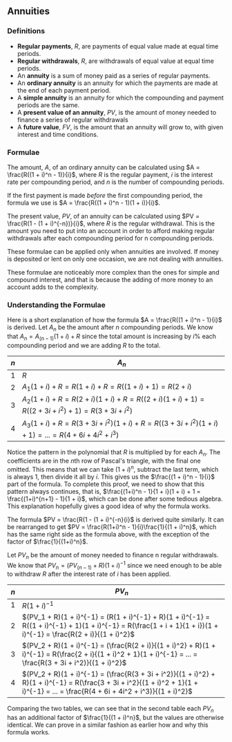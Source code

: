 Annuities
-------

### Definitions

* **Regular payments**, $R$, are payments of equal value made at equal time periods.
* **Regular withdrawals**, $R$, are withdrawals of equal value at equal time periods.
* An **annuity** is a sum of money paid as a series of regular payments.
* An **ordinary annuity** is an annuity for which the payments are made at the end of each payment period.
* A **simple annuity** is an annuity for which the compounding and payment periods are the same.
* A **present value of an annuity**, $PV$, is the amount of money needed to finance a series of regular withdrawals
* A **future value**, $FV$, is the amount that an annuity will grow to, with given interest and time conditions.


### Formulae

The amount, $A$, of an ordinary annuity can be calculated using $A = \frac{R((1 + i)^n - 1)}{i}$, where $R$ is the regular payment, $i$ is the interest rate per compounding period, and $n$ is the number of compounding periods. 

If the first payment is made *before* the first compounding period, the formula we use is $A = \frac{R((1 + i)^n - 1)(1 + i)}{i}$.

The present value, $PV$, of an annuity can be calculated using $PV = \frac{R(1 - (1 + i)^{-n})}{i}$, where $R$ is the regular withdrawal. This is the amount you need to put into an account in order to afford making regular withdrawals after each compounding period for n compounding periods. 

These formulae can be applied only when annuities are involved. If money is deposited or lent on only one occasion, we are not dealing with annuities.

These formulae are noticeably more complex than the ones for simple and compound interest, and that is because the adding of more money to an account adds to the complexity.


### Understanding the Formulae

Here is a short explanation of how the formula $A = \frac{R((1 + i)^n - 1}{i}$ is derived. Let $A_n$ be the amount after $n$ compounding periods. We know that $A_n = A_(n - 1)(1 + i) + R$ since the total amount is increasing by $i$% each compounding period and we are adding $R$ to the total.

| $n$ | $A_n$ |
| --- | --- |
| 1 | $R$ |
| 2 | $A_1(1 + i) + R = R(1 + i) + R = R((1 + i) + 1) = R(2 + i)$ |
| 3 | $A_2(1 + i) + R = R(2 + i)(1 + i) + R = R((2 + i)(1 + i) + 1) = R((2 + 3i + i^2) + 1) = R(3 + 3i + i^2)$ |
| 4 | $A_3(1 + i) + R = R(3 + 3i + i^2)(1 + i) + R = R((3 + 3i + i^2)(1 + i) + 1) = ... = R(4 + 6i + 4i^2+ i^3)$ |

Notice the pattern in the polynomial that $R$ is multiplied by for each $A_n$. The coefficients are in the $n$th row of Pascal's triangle, with the final one omitted. This means that we can take $(1 + i)^n$, subtract the last term, which is always 1, then divide it all by $i$. This gives us the $\frac{(1 + i)^n - 1}{i}$ part of the formula. To complete this proof, we need to show that this pattern always continues, that is, $\frac{(1+i)^n - 1}{1 + i}(1 + i) + 1 = \frac{(1+i)^{n+1} - 1}{1 + i}$, which can be done after some tedious algebra. This explanation hopefully gives a good idea of why the formula works.

The formula $PV = \frac{R(1 - (1 + i)^{-n}{i}$ is derived quite similarly. It can be rearranged to get $PV = \frac{R(1+i)^n - 1}{i}\frac{1}{(1 + i)^n}$, which has the same right side as the formula above, with the exception of the factor of $\frac{1}{(1+i)^n}$.

Let $PV_n$ be the amount of money needed to finance n regular withdrawals. We know that $PV_n = (PV_(n-1) + R)(1 + i)^{-1}$ since we need enough to be able to withdraw $R$ after the interest rate of $i$ has been applied.

| $n$ | $PV_n$ |
| --- | --- |
| 1 | $R(1+i)^{-1}$ |
| 2 | $(PV_1 + R)(1 + i)^{-1} = (R(1 + i)^{-1} + R)(1 + i)^{-1} = R((1 + i)^{-1} + 1)(1 + i)^{-1} = R(\frac{1 + i + 1}{1 + i})(1 + i)^{-1} = \frac{R(2 + i)}{(1 + i)^2}$ |
| 3 | $(PV_2 + R)(1 + i)^{-1} = (\frac{R(2 + i)}{(1 + i)^2} + R)(1 + i)^{-1} = R(\frac{2 + i}{(1 + i)^2 + 1}(1 + i)^{-1} = ... = \frac{R(3 + 3i + i^2)}{(1 + i)^2}$ |
| 4 | $(PV_2 + R)(1 + i)^{-1} = (\frac{R(3 + 3i + i^2)}{(1 + i)^2} + R)(1 + i)^{-1} = R(\frac{3 + 3i + i^2}{(1 + i)^2 + 1}(1 + i)^{-1} = ... = \frac{R(4 + 6i + 4i^2 + i^3)}{(1 + i)^2}$ |

Comparing the two tables, we can see that in the second table each $PV_n$ has an additional factor of $\frac{1}{(1 + i)^n}$, but the values are otherwise identical. We can prove in a similar fashion as earlier how and why this formula works.